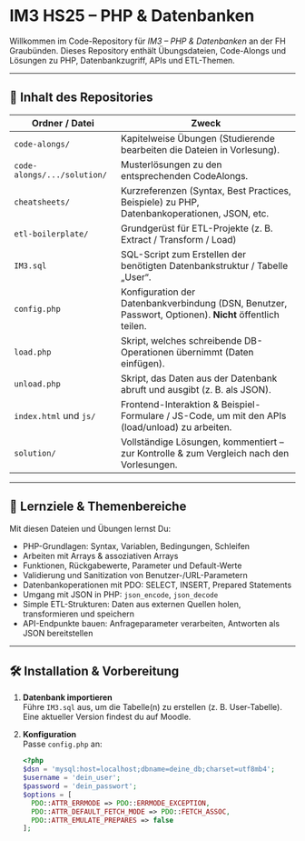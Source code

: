 # IM3 HS25 – PHP & Datenbanken

Willkommen im Code-Repository für _IM3 – PHP & Datenbanken_ an der FH Graubünden. Dieses Repository enthält Übungsdateien, Code-Alongs und Lösungen zu PHP, Datenbankzugriff, APIs und ETL-Themen.

---

## 📂 Inhalt des Repositories

| Ordner / Datei              | Zweck                                                                                                   |
| --------------------------- | ------------------------------------------------------------------------------------------------------- |
| `code-alongs/`              | Kapitelweise Übungen (Studierende bearbeiten die Dateien in Vorlesung).                                 |
| `code-alongs/.../solution/` | Musterlösungen zu den entsprechenden CodeAlongs.                                                        |
| `cheatsheets/`              | Kurzreferenzen (Syntax, Best Practices, Beispiele) zu PHP, Datenbankoperationen, JSON, etc.             |
| `etl-boilerplate/`          | Grundgerüst für ETL-Projekte (z. B. Extract / Transform / Load)                                         |
| `IM3.sql`                   | SQL-Script zum Erstellen der benötigten Datenbankstruktur / Tabelle „User“.                             |
| `config.php`                | Konfiguration der Datenbankverbindung (DSN, Benutzer, Passwort, Optionen). **Nicht** öffentlich teilen. |
| `load.php`                  | Skript, welches schreibende DB-Operationen übernimmt (Daten einfügen).                                  |
| `unload.php`                | Skript, das Daten aus der Datenbank abruft und ausgibt (z. B. als JSON).                                |
| `index.html` und `js/`      | Frontend-Interaktion & Beispiel-Formulare / JS-Code, um mit den APIs (load/unload) zu arbeiten.         |
| `solution/`                 | Vollständige Lösungen, kommentiert – zur Kontrolle & zum Vergleich nach den Vorlesungen.                |

---

## 🎯 Lernziele & Themenbereiche

Mit diesen Dateien und Übungen lernst Du:

- PHP-Grundlagen: Syntax, Variablen, Bedingungen, Schleifen
- Arbeiten mit Arrays & assoziativen Arrays
- Funktionen, Rückgabewerte, Parameter und Default-Werte
- Validierung und Sanitization von Benutzer-/URL-Parametern
- Datenbankoperationen mit PDO: SELECT, INSERT, Prepared Statements
- Umgang mit JSON in PHP: `json_encode`, `json_decode`
- Simple ETL-Strukturen: Daten aus externen Quellen holen, transformieren und speichern
- API-Endpunkte bauen: Anfrageparameter verarbeiten, Antworten als JSON bereitstellen

---

## 🛠 Installation & Vorbereitung

1. **Datenbank importieren**  
   Führe `IM3.sql` aus, um die Tabelle(n) zu erstellen (z. B. User-Tabelle).
   Eine aktueller Version findest du auf Moodle.

2. **Konfiguration**  
   Passe `config.php` an:
   ```php
   <?php
   $dsn = 'mysql:host=localhost;dbname=deine_db;charset=utf8mb4';
   $username = 'dein_user';
   $password = 'dein_passwort';
   $options = [
     PDO::ATTR_ERRMODE => PDO::ERRMODE_EXCEPTION,
     PDO::ATTR_DEFAULT_FETCH_MODE => PDO::FETCH_ASSOC,
     PDO::ATTR_EMULATE_PREPARES => false
   ];
   ```
